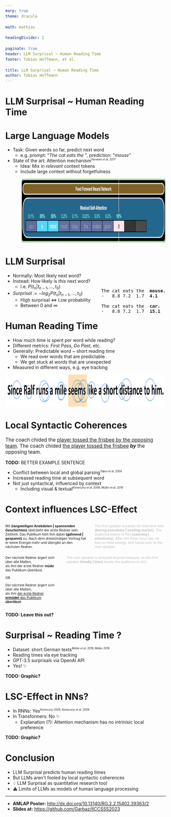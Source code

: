 ```yaml
---
marp: true
theme: dracula

math: mathjax

headingDivider: 2

paginate: true
header: LLM Surprisal ~ Human Reading Time
footer: Tobias Hoffmann, et al.

title: LLM Surprisal ~ Human Reading Time
author: Tobias Hoffmann
---
```


<style>
.outer {
    /* background:blue; */
    display:flex;
    flex-flow: row wrap;
    width:100%;
    height:90%;
}

.inner {
    /* background:green; */
    width:50%;
    display:flex;
    justify-content: center;
    align-items: center;  
}

.inner2 {
    /* background:red; */
    width: 70%;
}
</style>

<style>
.row {
  display: flex;
}

.column {
  flex: 50%;
}
</style>

<style>
.ref {
  font-size: 60%;
}
</style>


<style>
section {
    font-size: 30px;
}
</style>

# LLM Surprisal ~ Human Reading Time

<!-- _footer: Tobias Hoffmann, Lars Konieczny, Henrik Lorenzen, Mateo Cortés Lafourcade -->

<style scoped>
  section {
    /* align-items: stretch; */
    display: flex;
    flex-flow: column nowrap;
    justify-content: center;
  }
</style>


# Large Language Models

- Task: Given words so far, predict next word
  - e.g. prompt: "*The cat eats the* ", prediction: "*mouse*"
- State of the art: Attention mechanism<sup class="ref">*Vaswani et al. 2017*</sup>
  - Idea: Mix in *relevant* context tokens
  - Include large context without forgetfulness 

<div style="margin-left: 50px">
  <img src="gpt2-self-attention-example-2.png" height="200"></img>
</div>


# LLM Surprisal

- Normally: Most likely next word?
- Instead: How likely is *this* next word?
  - I.e. $P(t_n | t_{n-1}, ..., {t_0})$
- *Surprisal* $:=$ $-log_2P(t_n | t_{n-1}, ..., {t_0})$
  - High surprisal $\Leftrightarrow$ Low probability
  - Between $0$ and $\infty$

<div style="font-family: monospace; float:right; margin-top:-90px">
<pre>
The cat eats the  <b>mouse.</b>
-   8.8 7.2  1.7  <b>4.1</b>
<br>The cat eats the  <b>car.</b>
-   8.8 7.2  1.7  <b>15.1</b>

</pre>
</div>


# Human Reading Time

- How much time is spent per word while reading?
- Different metrics: *First Pass*, *Go Past*, etc.
- Generally: Predictable word ~ short reading time
  - We read over words that are predictable
  - We get stuck at words that are unexpected
- Measured in different ways, e.g. eye tracking

<img src="readingtime.png" height=100px>


# Local Syntactic Coherences

<div style="font-size:110%">

The coach chided the <u>player tossed the frisbee by the opposing team</u>.
The coach chided <u>the player tossed the frisbee</u> ***by*** the opposing team.

</div>

**TODO:** BETTER EXAMPLE SENTENCE

- Conflict between local and global parsing<sup class="ref">*Tabor et al. 2004*</sup>
- Increased reading time at subsequent word
- Not just syntactical, influenced by context
  - Including visual & textual<sup class="ref">*Konieczny et al. 2009, Müller et al. 2019*</sup>

# Context influences LSC-Effect

<div class="row" style="font-size:75%">
<div class="column">

Mit **(langweiligen Anekdoten | spannenden Geschichten)** überzieht der erste Redner sein Zeitlimit. Das Publikum hört ihm dabei **(gähnend | gespannt)** zu. Nach dem dreistündigen Vortrag hat er keine Energie mehr und übergibt an den nächsten Redner.

<i></i>
</div>
<div class="column" style="margin-left:25px;color:#bbbbbb;">

The first speaker exceeds his time limit with **(boring anecdotes | exciting stories)**. The audience listens to him **(yawning | attentively)**. After the three-hour talk, he has no more energy, and hands over to the next speaker.

</div>
</div>

<div class="row" style="font-size:75%">
<div class="column">

Der nächste Redner ärgert sich über alle Maßen,<br>als ihm der erste Redner **müde** das Publikum überlässt.

OR

Der nächste Redner ärgert sich über alle Maßen,<br>als ihm <u>der erste Redner **ermüdet** das Publikum</u> ***überlässt***.
</div>
<div class="column" style="margin-left:25px;color:#bbbbbb">

The next speaker is annoyed beyond measure, as the first speaker **(tiredly | tires)** leaves the audience to him.

</div>
</div>

**TODO: Leave this out?**


# Surprisal ~ Reading Time ?

- Dataset: short German texts<sup class="ref">*Müller et al. 2019, Müller 2019*</sup>
- Reading times via eye tracking
- GPT-3.5 surprisals via OpenAI API
- Yes! ✨

**TODO: Graphic?**


# LSC-Effect in NNs?

- In RNNs: Yes<sup class="ref">*Konieczny 2005, Konieczny et al. 2009*</sup>
- In Transformers: No ✨
  - Explanation (?): Attention mechanism has no intrinisic local preference

**TODO: Graphic?**

# Conclusion

- LLM Surprisal predicts human reading times
- But LLMs aren't fooled by local syntactic coherences
- 💡 LLM Surprisal as quantitative research tool
- ⚠️ Limits of LLMs as models of human language processing

<hr>

- **AMLAP Poster:** http://dx.doi.org/10.13140/RG.2.2.15402.39363/2
- **Slides at:** https://github.com/Garbaz/IICCSSS2023 